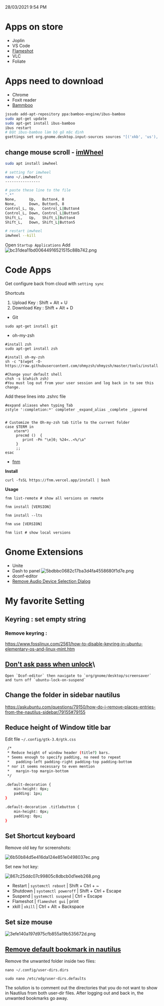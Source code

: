 28/03/2021 9:54 PM
# Apps on store
- Joplin
- VS Code
- [Flameshot](https://itsfoss.com/flameshot/)
- VLC
- Foliate


# Apps need to download
- Chrome
- Foxit reader
- [Bammboo](https://github.com/BambooEngine/ibus-bamboo)

```bash
jssudo add-apt-repository ppa:bamboo-engine/ibus-bamboo
sudo apt-get update
sudo apt-get install ibus-bamboo
ibus restart
# Đặt ibus-bamboo làm bộ gõ mặc định
gsettings set org.gnome.desktop.input-sources sources "[('xkb', 'us'), ('ibus', 'Bamboo')]"
```
## change mouse scroll - [imWheel](http://www.webupd8.org/2015/12/how-to-change-mouse-scroll-wheel-speed.html)
```bash
sudo apt install imwheel

# setting for imwheel
nano ~/.imwheelrc
----------------

# paste these line to the file
".*"
None,      Up,   Button4, 8
None,      Down, Button5, 8
Control_L, Up,   Control_L|Button4
Control_L, Down, Control_L|Button5
Shift_L,   Up,   Shift_L|Button4
Shift_L,   Down, Shift_L|Button5

# restart imwheel
imwheel --kill
```

Open `Startup Applications`
Add
![bc31dea11bd00644916521515c88b742.png](:/b1735f8a9f20499db27eb0fdb809e3e9)

# Code Apps


Get configure back from cloud with `setting sync`

Shortcuts
1. Upload Key : Shift + Alt + U
2. Download Key : Shift + Alt + D

- Git
```
sudo apt-get install git
```
- oh-my-zsh
```
#install zsh
sudo apt-get install zsh

#install oh-my-zsh
sh -c "$(wget -O- https://raw.githubusercontent.com/ohmyzsh/ohmyzsh/master/tools/install.sh)"

#Change your default shell
chsh -s $(which zsh)
#You must log out from your user session and log back in to see this change.
```


Add these lines into .zshrc file
```
#expand aliases when typing Tab
zstyle ':completion:*' completer _expand_alias _complete _ignored


# Customize the Oh-my-zsh tab title to the current folder
case $TERM in
    xterm*)
     precmd ()  {
        print -Pn "\e]0; %24<..<%/\a"
     }
     ;;
esac

```

- [fnm](https://github.com/Schniz/fnm)

**Install**
```
curl -fsSL https://fnm.vercel.app/install | bash
```

**Usage**
```
fnm list-remote # show all versions on remote

fnm install [VERSION]

fnm install --lts

fnm use [VERSION]

fnm list # show local versions
```

# Gnome Extensions
- Unite
- Dash to panel
![5bdbbc0682c17ba3d4fa4558680f1d7e.png](:/c788b984b89348ccaad0c047e2430c1c)
- dconf-editor
- [Remove Audio Device Selection Dialog](https://extensions.gnome.org/extension/1482/remove-audio-device-selection-dialog/)
	
# My favorite Setting

## Keyring : set empty string

### Remove keyring : 
https://www.fosslinux.com/2561/how-to-disable-keyring-in-ubuntu-elementary-os-and-linux-mint.htm
## [Don't ask pass when unlock](https://askubuntu.com/questions/1029696/disable-password-request-from-suspend-18-04/1044908#1044908)\
	Open `Dcof-editor` then navigate to `org/gnome/desktop/screensaver` and turn off `ubuntu-lock-on-suspend`
	
## Change the folder in sidebar nautilus
https://askubuntu.com/questions/79150/how-do-i-remove-places-entries-from-the-nautilus-sidebar/79155#79155

## Reduce height of Window title bar

Edit file `~/.config/gtk-3.0/gtk.css`

```bash
 /*
 * Reduce height of window header (title?) bars.
 * Seems enough to specify padding, no need to repeat
 *   padding-left padding-right padding-top padding-bottom
 * nor it seems necessary to even mention
 *   margin-top margin-bottom
 */

.default-decoration {
    min-height: 0px;
    padding: 1px;
}

.default-decoration .titlebutton {
    min-height: 0px;
    padding: 0px;
}

```

## Set Shortcut keyboard

Remove old key for screenshots:

![6b50b84d5e416da124e851e0498037ec.png](:/0010e9e4fee44964b20249de22367dca)

Set new hot key:

![867c25ddc07c99805c8dbcb0d1eeb268.png](:/87b12c664526453da2a3a92b5add0779)

+ Restart | `systemctl reboot` | Shift + Ctrl + ~
+ Shutdown | `systemctl poweroff` | Shift + Ctrl + Escape
+ Suspend | `systemctl suspend` | Ctrl + Escape
+ Flameshot | `flameshot gui` | print
+ xkill | `xkill` | Ctrl + Alt + Backspace

## Set size mouse
![3efe140a197d975cfb855a19b535672d.png](:/3ebeab75120b4abc992c0bcd801edece)

## [Remove default bookmark in nautilus](https://askubuntu.com/questions/762591/how-to-remove-unwanted-default-bookmarks-in-nautilus)

Remove the unwanted folder inside two files:
```
nano ~/.config/user-dirs.dirs

sudo nano /etc/xdg/user-dirs.defaults
```

The solution is to comment out the directories that you do not want to show in Nautilus from both user-dir files. After logging out and back in, the unwanted bookmarks go away.

